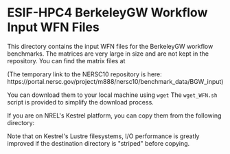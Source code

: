 # ESIF-HPC4 BerkeleyGW Workflow Input WFN Files

This directory contains the input WFN files for the BerkeleyGW workflow benchmarks.
The matrices are very large in size and are not kept in the repository.
You can find the matrix files at

<TODO>
(The temporary link to the NERSC10 repository is here: https://portal.nersc.gov/project/m888/nersc10/benchmark_data/BGW_input)

You can download them to your local machine using `wget`
The `wget_WFN.sh` script is provided to simplify the download process.

If you are on NREL's Kestrel platform, you can copy them from the following directory:

<TODO>

Note that on Kestrel's Lustre filesystems, 
I/O performance is greatly improved if the destination directory is "striped" before copying.


